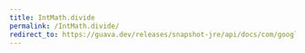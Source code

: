```yaml
---
title: IntMath.divide
permalink: /IntMath.divide/
redirect_to: https://guava.dev/releases/snapshot-jre/api/docs/com/google/common/math/IntMath.html#divide-int-int-java.math.RoundingMode-
---
```

